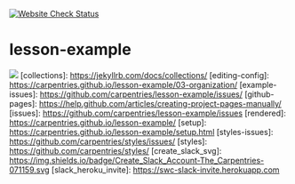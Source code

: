[![Website Check Status](https://github.com/carpentries/lesson-example/workflows/Website/badge.svg)](https://github.com/carpentries/lesson-example/actions/workflows/website.yml?query=workflow%3AWebsite)

lesson-example
==============

![](FAIR.png)
[collections]: https://jekyllrb.com/docs/collections/
[editing-config]: https://carpentries.github.io/lesson-example/03-organization/
[example-issues]: https://github.com/carpentries/lesson-example/issues/
[github-pages]: https://help.github.com/articles/creating-project-pages-manually/
[issues]: https://github.com/carpentries/lesson-example/issues
[rendered]: https://carpentries.github.io/lesson-example/
[setup]: https://carpentries.github.io/lesson-example/setup.html
[styles-issues]: https://github.com/carpentries/styles/issues/
[styles]: https://github.com/carpentries/styles/
[create_slack_svg]: https://img.shields.io/badge/Create_Slack_Account-The_Carpentries-071159.svg
[slack_heroku_invite]: https://swc-slack-invite.herokuapp.com
